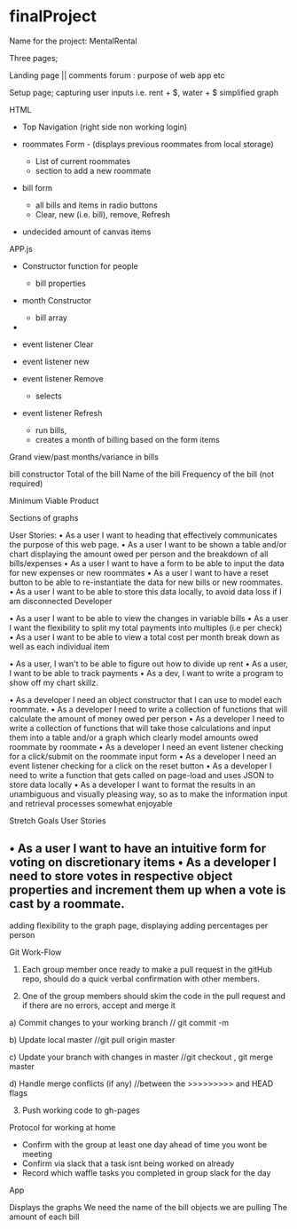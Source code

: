 # finalProject

Name for the project: MentalRental

Three pages;

Landing page || comments forum : purpose of web app etc



Setup page; capturing user inputs i.e. rent + $, water + $
	simplified graph

HTML
- Top Navigation (right side non working login)
- roommates Form  - (displays previous roommates from local storage)
  - List of current roommates
  - section to add a new roommate

- bill form

  - all bills and items in radio buttons
  - Clear, new (i.e. bill), remove, Refresh
- undecided amount of canvas items


APP.js
- Constructor function for people
  - bill properties
- month Constructor
  - bill array

-

- event listener Clear
- event listener new
- event listener Remove
  - selects
- event listener Refresh
  - run bills,
  - creates a month of billing based on the form items


Grand view/past months/variance in bills


bill constructor
  Total of the bill
  Name of the bill
  Frequency of the bill (not required)



Minimum Viable Product

Sections of graphs



User Stories:
•	As a user I want to heading that effectively communicates the purpose of this web page.
•	As a user I want to be shown a table and/or chart displaying the amount owed per person and the breakdown of all bills/expenses
•	As a user I want to have a form to be able to input the data for new expenses or new roommates
•	As a user I want to have a reset button to be able to re-instantiate the data for new bills or new roommates.
•	As a user I want to be able to store this data locally, to avoid data loss if I am disconnected
Developer

• As a user I want to be able to view the changes in variable bills
• As a user I want the flexibility to split my total payments into multiples (i.e per check)
• As a user I want to be able to view a total cost per month break down as well as each individual item

• As a user, I wan't to be able to figure out how to divide up rent
• As a user, I want to be able to track payments
• As a dev, I want to write a program to show off my chart skillz.


•	As a developer I need an object constructor that I can use to model each roommate.
•	As a developer I need to write a collection of functions that will calculate the amount of money owed per person
•	As a developer I need to write a collection of functions that will take those calculations and input them into a table and/or a graph which clearly model amounts owed roommate by roommate
•	As a developer I need an event listener checking for a click/submit on the roommate input form
•	As a developer I need an event listener checking for a click on the reset button
•	As a developer I need to write a function that gets called on page-load and uses JSON to store data locally
•	As a developer I want to format the results in an unambiguous and visually pleasing way, so as to make the information input and retrieval processes somewhat enjoyable

Stretch Goals
User Stories

•	As a user I want to have an intuitive form for voting on discretionary items
•	As a developer I need to store votes in respective object properties and increment them up when a vote is cast by a roommate.
-

adding flexibility to the graph page, displaying
adding percentages per person





Git Work-Flow


1.	Each group member once ready to make a pull request in the gitHub repo, should do a quick verbal confirmation with other members.

2.	One of the group members should skim the code in the pull request and if there are no errors, accept and merge it

  a)	Commit changes to your working branch	// git commit -m <useful message>

  b)	Update local master				 //git pull origin master

  c)	Update your branch with changes in master	//git checkout <branch>, git merge master

  d)	Handle merge conflicts (if any)			//between the >>>>>>>>> and HEAD flags

3. Push working code to gh-pages

Protocol for working at home
  - Confirm with the group at least one day ahead of time you wont be meeting
  - Confirm via slack that a task isnt being worked on already
  - Record which waffle tasks you completed in group slack for the day



  App

  Displays the graphs
    We need the name of the bill objects we are pulling
    The amount of each bill
